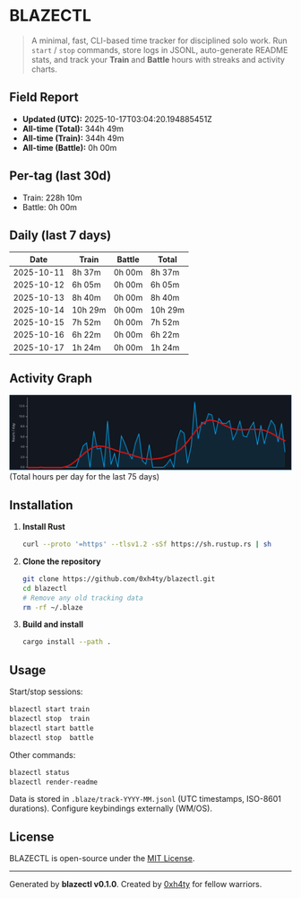 # BLAZECTL

> A minimal, fast, CLI-based time tracker for disciplined solo work.
    Run `start` / `stop` commands, store logs in JSONL, auto-generate README stats,
    and track your **Train** and **Battle** hours with streaks and activity charts.

## Field Report

- **Updated (UTC):** 2025-10-17T03:04:20.194885451Z
- **All-time (Total):** 344h 49m
- **All-time (Train):** 344h 49m
- **All-time (Battle):** 0h 00m

## Per-tag (last 30d)
- Train: 228h 10m
- Battle: 0h 00m

## Daily (last 7 days)
| Date       | Train | Battle | Total |
|------------|-------|--------|-------|
| 2025-10-11 | 8h 37m | 0h 00m | 8h 37m |
| 2025-10-12 | 6h 05m | 0h 00m | 6h 05m |
| 2025-10-13 | 8h 40m | 0h 00m | 8h 40m |
| 2025-10-14 | 10h 29m | 0h 00m | 10h 29m |
| 2025-10-15 | 7h 52m | 0h 00m | 7h 52m |
| 2025-10-16 | 6h 22m | 0h 00m | 6h 22m |
| 2025-10-17 | 1h 24m | 0h 00m | 1h 24m |

## Activity Graph
![Activity Graph](assets/activity.svg)
(Total hours per day for the last 75 days)

## Installation
1. **Install Rust**
   ```bash
   curl --proto '=https' --tlsv1.2 -sSf https://sh.rustup.rs | sh
   ```
2. **Clone the repository**
   ```bash
   git clone https://github.com/0xh4ty/blazectl.git
   cd blazectl
   # Remove any old tracking data
   rm -rf ~/.blaze
   ```
3. **Build and install**
   ```bash
   cargo install --path .
   ```

## Usage
Start/stop sessions:
```bash
blazectl start train
blazectl stop  train
blazectl start battle
blazectl stop  battle
```
Other commands:
```bash
blazectl status
blazectl render-readme
```
Data is stored in `.blaze/track-YYYY-MM.jsonl` (UTC timestamps, ISO-8601 durations).
Configure keybindings externally (WM/OS).

## License
BLAZECTL is open-source under the [MIT License](LICENSE).

---

Generated by **blazectl v0.1.0**.
Created by [0xh4ty](https://github.com/0xh4ty) for fellow warriors.
